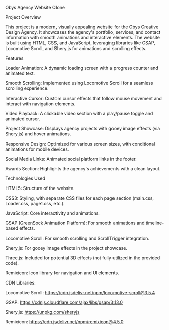 Obys Agency Website Clone 

Project Overview

This project is a modern, visually appealing website for the Obys Creative Design Agency. It showcases the agency's portfolio, services, and contact information with smooth animations and interactive elements. The website is built using HTML, CSS, and JavaScript, leveraging libraries like GSAP, Locomotive Scroll, and Shery.js for animations and scrolling effects.

Features





Loader Animation: A dynamic loading screen with a progress counter and animated text.



Smooth Scrolling: Implemented using Locomotive Scroll for a seamless scrolling experience.



Interactive Cursor: Custom cursor effects that follow mouse movement and interact with navigation elements.



Video Playback: A clickable video section with a play/pause toggle and animated cursor.



Project Showcase: Displays agency projects with gooey image effects (via Shery.js) and hover animations.



Responsive Design: Optimized for various screen sizes, with conditional animations for mobile devices.



Social Media Links: Animated social platform links in the footer.



Awards Section: Highlights the agency's achievements with a clean layout.

Technologies Used





HTML5: Structure of the website.



CSS3: Styling, with separate CSS files for each page section (main.css, Loader.css, page1.css, etc.).



JavaScript: Core interactivity and animations.



GSAP (GreenSock Animation Platform): For smooth animations and timeline-based effects.



Locomotive Scroll: For smooth scrolling and ScrollTrigger integration.



Shery.js: For gooey image effects in the project showcase.



Three.js: Included for potential 3D effects (not fully utilized in the provided code).



Remixicon: Icon library for navigation and UI elements.



CDN Libraries:





Locomotive Scroll: https://cdn.jsdelivr.net/npm/locomotive-scroll@3.5.4



GSAP: https://cdnjs.cloudflare.com/ajax/libs/gsap/3.13.0



Shery.js: https://unpkg.com/sheryjs



Remixicon: https://cdn.jsdelivr.net/npm/remixicon@4.5.0
